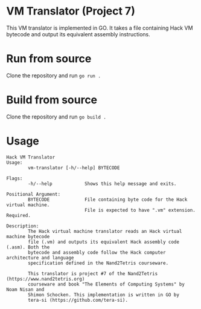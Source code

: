 # VM Translator (Project 7)

This VM translator is implemented in GO. It takes a file containing Hack VM
bytecode and output its equivalent assembly instructions.

# Run from source

Clone the repository and run `go run .`

# Build from source

Clone the repository and run `go build .`

# Usage
```
Hack VM Translator
Usage:
        vm-translator [-h/--help] BYTECODE

Flags:
        -h/--help            Shows this help message and exits.

Positional Argument:
        BYTECODE             File containing byte code for the Hack virtual machine.
                             File is expected to have ".vm" extension. Required.

Description:
        The Hack virtual machine translator reads an Hack virtual machine bytecode
        file (.vm) and outputs its equivalent Hack assembly code (.asm). Both the
        bytecode and assembly code follow the Hack computer architecture and language
        specification defined in the Nand2Tetris courseware.

        This translator is project #7 of the Nand2Tetris (https://www.nand2tetris.org)
        courseware and book "The Elements of Computing Systems" by Noam Nisan and
        Shimon Schocken. This implementation is written in GO by
        tera-si (https://github.com/tera-si).
```
